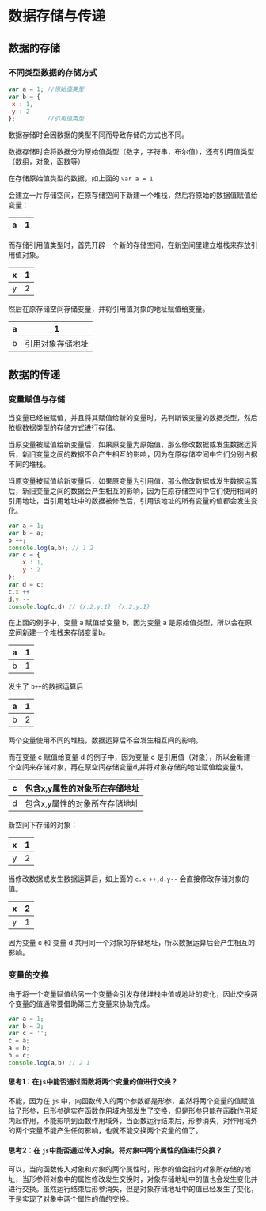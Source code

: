 # 数据存储与传递

## 数据的存储

### 不同类型数据的存储方式

```js
var a = 1; //原始值类型
var b = {
 x : 1,
 y : 2
};         //引用值类型
```

数据存储时会因数据的类型不同而导致存储的方式也不同。

数据存储时会将数据分为原始值类型（数字，字符串，布尔值），还有引用值类型（数组，对象，函数等）

在存储原始值类型的数据，如上面的 `var a = 1`

会建立一片存储空间，在原存储空间下新建一个堆栈，然后将原始的数据值赋值给变量：

| a    | 1    |
| ---- | ---- |

而存储引用值类型时，首先开辟一个新的存储空间，在新空间里建立堆栈来存放引用值对象。

| x    | 1    |
| ---- | ---- |
| y    | 2    |

然后在原存储空间存储变量，并将引用值对象的地址赋值给变量。

| a    | 1                |
| ---- | ---------------- |
| b    | 引用对象存储地址 |

## 数据的传递	

### 变量赋值与存储

当变量已经被赋值，并且将其赋值给新的变量时，先判断该变量的数据类型，然后依据数据类型的存储方式进行存储。

当原变量被赋值给新变量后，如果原变量为原始值，那么修改数据或发生数据运算后，新旧变量之间的数据不会产生相互的影响，因为在原存储空间中它们分别占据不同的堆栈。

当原变量被赋值给新变量后，如果原变量为引用值，那么修改数据或发生数据运算后，新旧变量之间的数据会产生相互的影响，因为在原存储空间中它们使用相同的引用地址，当引用地址中的数据被修改后，引用该地址的所有变量的值都会发生变化。

```js
var a = 1;
var b = a;
b ++;
console.log(a,b); // 1 2
var c = {
	x : 1,
	y : 2
};
var d = c;
c.x ++
d.y --
console.log(c,d) // {x:2,y:1}  {x:2,y:1}
```

在上面的例子中，变量 a 赋值给变量 b，因为变量 a 是原始值类型，所以会在原空间新建一个堆栈来存储变量b。

| a    | 1    |
| ---- | ---- |
| b    | 1    |

发生了 `b++`的数据运算后

| a    | 1    |
| ---- | ---- |
| b    | 2    |

两个变量使用不同的堆栈，数据运算后不会发生相互间的影响。

而在变量 c 赋值给变量 d 的例子中，因为变量 c 是引用值（对象），所以会新建一个空间来存储对象，再在原空间存储变量d,并将对象存储的地址赋值给变量d。

| c    | 包含x,y属性的对象所在存储地址 |
| ---- | ----------------------------- |
| d    | 包含x,y属性的对象所在存储地址 |

新空间下存储的对象：

| x    | 1    |
| ---- | ---- |
| y    | 2    |

当修改数据或发生数据运算后，如上面的 `c.x ++,d.y--` 会直接修改存储对象的值。

| x    | 2    |
| ---- | ---- |
| y    | 1    |

因为变量 c 和 变量 d 共用同一个对象的存储地址，所以数据运算后会产生相互的影响。

### 变量的交换

由于将一个变量赋值给另一个变量会引发存储堆栈中值或地址的变化，因此交换两个变量的值通常要借助第三方变量来协助完成。

```js
var a = 1;
var b = 2;
var c = '';
c = a;
a = b;
b = c;
console.log(a,b) // 2 1
```

#### 思考1：在`js`中能否通过函数将两个变量的值进行交换？

不能，因为在 `js` 中，向函数传入的两个参数都是形参，虽然将两个变量的值赋值给了形参，且形参确实在函数作用域内部发生了交换，但是形参只能在函数作用域内起作用，不能影响到函数作用域外，当函数运行结束后，形参消失，对作用域外的两个变量不能产生任何影响，也就不能交换两个变量的值了。

#### 思考2：在 `js`中能否通过传入对象，将对象中两个属性的值进行交换？

可以，当向函数传入对象和对象的两个属性时，形参的值会指向对象所存储的地址，当形参将对象中的属性修改发生交换时，对象存储地址中的值也会发生变化并进行交换。虽然运行结束后形参消失，但是对象存储地址中的值已经发生了变化，于是实现了对象中两个属性的值的交换。